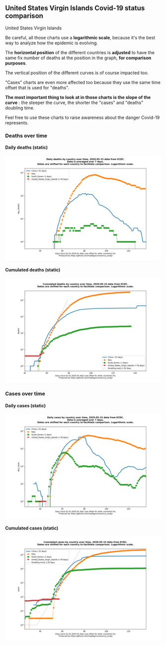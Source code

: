 ## United States Virgin Islands Covid-19 status comparison 

United States Virgin Islands



Be careful, all those charts use a **logarithmic scale**, because it's the best way to analyze how the epidemic is evolving.
 
The **horizontal position** of the different countries is **adjusted** to have the same fix number of deaths at the position in the graph, **for comparison purposes**.

The vertical position of the different curves is of course impacted too.

"Cases" charts are even more affected too because they use the same time offset that is used for "deaths".

**The most important thing to look at in those charts is the slope of the curve** : the steeper the curve, the shorter the "cases" and "deaths" doubling time.

Feel free to use these charts to raise awareness about the danger Covid-19 represents. 


 
### Deaths over time
 
#### Daily deaths (static)
![United States Virgin Islands covid-19 daily deaths static chart](https://raw.githubusercontent.com/madlag/coronavirus_study/master/notebooks/graphs/2020-05-15/countries/United_States_Virgin_Islands/2020-05-15_United_States_Virgin_Islands_day_deaths.png "United States Virgin Islands covid-19 day_deaths static chart")   
 
#### Cumulated deaths (static)
![United States Virgin Islands covid-19 cumulated deaths static chart](https://raw.githubusercontent.com/madlag/coronavirus_study/master/notebooks/graphs/2020-05-15/countries/United_States_Virgin_Islands/2020-05-15_United_States_Virgin_Islands_deaths.png "United States Virgin Islands covid-19 deaths static chart")   

 
### Cases over time
 
#### Daily cases (static)
![United States Virgin Islands covid-19 daily cases static chart](https://raw.githubusercontent.com/madlag/coronavirus_study/master/notebooks/graphs/2020-05-15/countries/United_States_Virgin_Islands/2020-05-15_United_States_Virgin_Islands_day_cases.png "United States Virgin Islands covid-19 day_cases static chart")   
 
#### Cumulated cases (static)
![United States Virgin Islands covid-19 cumulated cases static chart](https://raw.githubusercontent.com/madlag/coronavirus_study/master/notebooks/graphs/2020-05-15/countries/United_States_Virgin_Islands/2020-05-15_United_States_Virgin_Islands_cases.png "United States Virgin Islands covid-19 cases static chart")   

